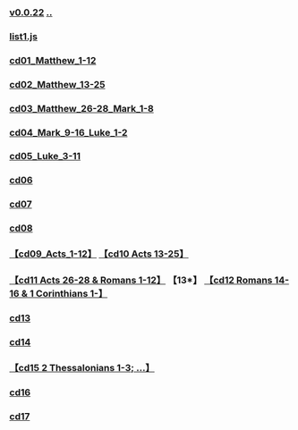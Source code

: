 
### [v0.0.22](https://github.com/littleflute/bible/edit/master/ABibleExperience/NewTestament/readme.md) [..](..)
### [list1.js](list1.js)
### [cd01_Matthew_1-12](cd01)
### [cd02_Matthew_13-25](cd02)
### [cd03_Matthew_26-28_Mark_1-8](cd03)
### [cd04_Mark_9-16_Luke_1-2](cd04)
### [cd05_Luke_3-11](cd05)
### [cd06](cd06)
### [cd07](cd07)
### [cd08](cd08)
### [【cd09_Acts_1-12】](cd09) [【cd10 Acts 13-25】](cd10)
### [【cd11 Acts 26-28 & Romans 1-12】](cd11) 【13*】 [【cd12 Romans 14-16 & 1 Corinthians 1-】](cd12)
### [cd13](cd13)
### [cd14](cd14)
### [【cd15 2 Thessalonians 1-3; ...】](cd15)
### [cd16](cd16)
### [cd17](cd17)
